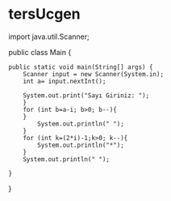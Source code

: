 # tersUcgen
import java.util.Scanner;

public class Main {

    public static void main(String[] args) {
        Scanner input = new Scanner(System.in);
        int a= input.nextInt();

        System.out.print("Sayı Giriniz: ");
        }
        for (int b=a-i; b>0; b--){
        }
            System.out.println(" ");
        }
        for (int k=(2*i)-1;k>0; k--){
            System.out.println("*");
        }
        System.out.println(" ");

    }
}
